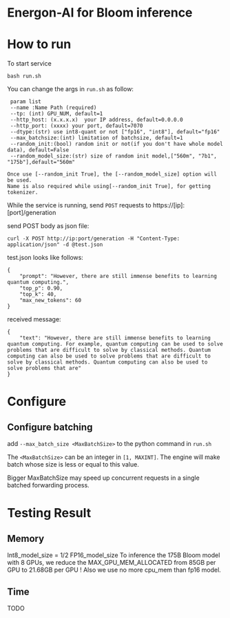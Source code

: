 # Energon-AI for Bloom inference
# How to run
To start service
```
bash run.sh
```

You can change the args in `run.sh` as follow:
```
 param list
 --name :Name Path (required)
 --tp: (int) GPU_NUM, default=1
 --http_host: (x.x.x.x)  your IP address, default=0.0.0.0
 --http_port: (xxxx) your port, default=7070
 --dtype:(str) use int8-quant or not ["fp16", "int8"], default="fp16"
 --max_batchsize:(int) limitation of batchsize, default=1
 --random_init:(bool) random init or not(if you don't have whole model data), default=False
 --random_model_size:(str) size of random init model,["560m", "7b1", "175b"],default="560m"

Once use [--random_init True], the [--random_model_size] option will be used. 
Name is also required while using[--random_init True], for getting tokenizer. 
```

While the service is running, send `POST` requests to https://[ip]:[port]/generation     

send POST body as json file:
```
curl -X POST http://ip:port/generation -H "Content-Type: application/json" -d @test.json
```

test.json looks like follows:
```
{
    "prompt": "However, there are still immense benefits to learning quantum computing.",
    "top_p": 0.90,
    "top_k": 40,
    "max_new_tokens": 60
}
```  

received message: 
```
{
    "text": "However, there are still immense benefits to learning quantum computing. For example, quantum computing can be used to solve problems that are difficult to solve by classical methods. Quantum computing can also be used to solve problems that are difficult to solve by classical methods. Quantum computing can also be used to solve problems that are"
}
```

# Configure
## Configure batching
add `--max_batch_size <MaxBatchSize>`  to the python command in `run.sh`

The `<MaxBatchSize>` can be an integer in `[1, MAXINT]`. The engine will make batch whose size is less or equal to this value.

Bigger MaxBatchSize may speed up concurrent requests in a single batched forwarding process.

# Testing Result
## Memory
Int8_model_size = 1/2 FP16_model_size
To inference the 175B Bloom model with 8 GPUs, we reduce the MAX_GPU_MEM_ALLOCATED from 85GB per GPU to 21.68GB per GPU !
Also we use no more cpu_mem than fp16 model.
## Time
TODO

